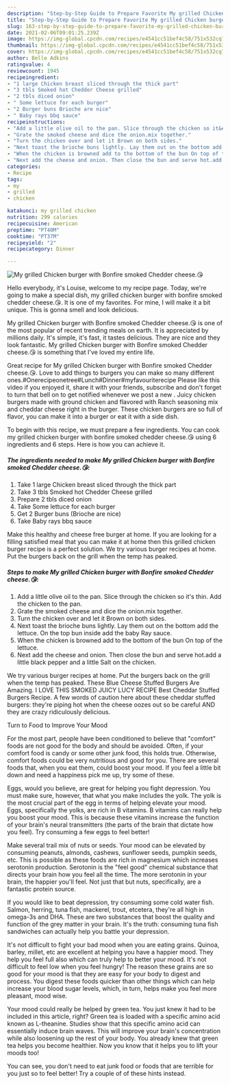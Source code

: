 ```yaml
---
description: "Step-by-Step Guide to Prepare Favorite My grilled Chicken burger with Bonfire smoked Chedder cheese.😘"
title: "Step-by-Step Guide to Prepare Favorite My grilled Chicken burger with Bonfire smoked Chedder cheese.😘"
slug: 163-step-by-step-guide-to-prepare-favorite-my-grilled-chicken-burger-with-bonfire-smoked-chedder-cheese
date: 2021-02-06T09:01:25.239Z
image: https://img-global.cpcdn.com/recipes/e4541cc51bef4c58/751x532cq70/my-grilled-chicken-burger-with-bonfire-smoked-chedder-cheese😘-recipe-main-photo.jpg
thumbnail: https://img-global.cpcdn.com/recipes/e4541cc51bef4c58/751x532cq70/my-grilled-chicken-burger-with-bonfire-smoked-chedder-cheese😘-recipe-main-photo.jpg
cover: https://img-global.cpcdn.com/recipes/e4541cc51bef4c58/751x532cq70/my-grilled-chicken-burger-with-bonfire-smoked-chedder-cheese😘-recipe-main-photo.jpg
author: Belle Adkins
ratingvalue: 4
reviewcount: 1945
recipeingredient:
- "1 large Chicken breast sliced through the thick part"
- "3 tbls Smoked hot Chedder Cheese grilled"
- "2 tbls diced onion"
- " Some lettuce for each burger"
- "2 Burger buns Brioche are nice"
- " Baby rays bbq sauce"
recipeinstructions:
- "Add a little olive oil to the pan. Slice through the chicken so it&#39;s thin. Add the chicken to the pan."
- "Grate the smoked cheese and dice the onion.mix together."
- "Turn the chicken over and let it Brown on both sides."
- "Next toast the brioche buns lightly. Lay them out on the bottom add the lettuce. On the top bun inside add the baby Ray sauce."
- "When the chicken is browned add to the bottom of the bun On top of the lettuce."
- "Next add the cheese and onion. Then close the bun and serve hot.add a little black pepper and a little Salt on the chicken."
categories:
- Recipe
tags:
- my
- grilled
- chicken

katakunci: my grilled chicken 
nutrition: 299 calories
recipecuisine: American
preptime: "PT40M"
cooktime: "PT37M"
recipeyield: "2"
recipecategory: Dinner

---
```



![My grilled Chicken burger with Bonfire smoked Chedder cheese.😘](https://img-global.cpcdn.com/recipes/e4541cc51bef4c58/751x532cq70/my-grilled-chicken-burger-with-bonfire-smoked-chedder-cheese😘-recipe-main-photo.jpg)

Hello everybody, it's Louise, welcome to my recipe page. Today, we're going to make a special dish, my grilled chicken burger with bonfire smoked chedder cheese.😘. It is one of my favorites. For mine, I will make it a bit unique. This is gonna smell and look delicious.

My grilled Chicken burger with Bonfire smoked Chedder cheese.😘 is one of the most popular of recent trending meals on earth. It is appreciated by millions daily. It's simple, it's fast, it tastes delicious. They are nice and they look fantastic. My grilled Chicken burger with Bonfire smoked Chedder cheese.😘 is something that I've loved my entire life.

Great recipe for My grilled Chicken burger with Bonfire smoked Chedder cheese.😘. Love to add things to burgers you can make so many different ones.#Onerecipeonetree#Lunch#Dinner#myfavouriterecipe Please like this video if you enjoyed it, share it with your friends, subscribe and don&#39;t forget to turn that bell on to get notified whenever we post a new . Juicy chicken burgers made with ground chicken and flavored with Ranch seasoning mix and cheddar cheese right in the burger. These chicken burgers are so full of flavor, you can make it into a burger or eat it with a side dish.


To begin with this recipe, we must prepare a few ingredients. You can cook my grilled chicken burger with bonfire smoked chedder cheese.😘 using 6 ingredients and 6 steps. Here is how you can achieve it.

<!--inarticleads1-->

##### The ingredients needed to make My grilled Chicken burger with Bonfire smoked Chedder cheese.😘:

1. Take 1 large Chicken breast sliced through the thick part
1. Take 3 tbls Smoked hot Chedder Cheese grilled
1. Prepare 2 tbls diced onion
1. Take  Some lettuce for each burger
1. Get 2 Burger buns (Brioche are nice)
1. Take  Baby rays bbq sauce


Make this healthy and cheese free burger at home. If you are looking for a filling satisfied meal that you can make it at home then this grilled chicken burger recipe is a perfect solution. We try various burger recipes at home. Put the burgers back on the grill when the temp has peaked. 

<!--inarticleads2-->

##### Steps to make My grilled Chicken burger with Bonfire smoked Chedder cheese.😘:

1. Add a little olive oil to the pan. Slice through the chicken so it&#39;s thin. Add the chicken to the pan.
1. Grate the smoked cheese and dice the onion.mix together.
1. Turn the chicken over and let it Brown on both sides.
1. Next toast the brioche buns lightly. Lay them out on the bottom add the lettuce. On the top bun inside add the baby Ray sauce.
1. When the chicken is browned add to the bottom of the bun On top of the lettuce.
1. Next add the cheese and onion. Then close the bun and serve hot.add a little black pepper and a little Salt on the chicken.


We try various burger recipes at home. Put the burgers back on the grill when the temp has peaked. These Blue Cheese Stuffed Burgers Are Amazing. I LOVE THIS SMOKED JUICY LUCY RECIPE Best Cheddar Stuffed Burgers Recipe. A few words of caution here about these cheddar stuffed burgers: they&#39;re piping hot when the cheese oozes out so be careful AND they are crazy ridiculously delicious. 

Turn to Food to Improve Your Mood


For the most part, people have been conditioned to believe that "comfort" foods are not good for the body and should be avoided. Often, if your comfort food is candy or some other junk food, this holds true. Otherwise, comfort foods could be very nutritious and good for you. There are several foods that, when you eat them, could boost your mood. If you feel a little bit down and need a happiness pick me up, try some of these.

Eggs, would you believe, are great for helping you fight depression. You must make sure, however, that what you make includes the yolk. The yolk is the most crucial part of the egg in terms of helping elevate your mood. Eggs, specifically the yolks, are rich in B vitamins. B vitamins can really help you boost your mood. This is because these vitamins increase the function of your brain's neural transmitters (the parts of the brain that dictate how you feel). Try consuming a few eggs to feel better!

Make several trail mix of nuts or seeds. Your mood can be elevated by consuming peanuts, almonds, cashews, sunflower seeds, pumpkin seeds, etc. This is possible as these foods are rich in magnesium which increases serotonin production. Serotonin is the "feel good" chemical substance that directs your brain how you feel all the time. The more serotonin in your brain, the happier you'll feel. Not just that but nuts, specifically, are a fantastic protein source.

If you would like to beat depression, try consuming some cold water fish. Salmon, herring, tuna fish, mackerel, trout, etcetera, they're all high in omega-3s and DHA. These are two substances that boost the quality and function of the grey matter in your brain. It's the truth: consuming tuna fish sandwiches can actually help you battle your depression. 

It's not difficult to fight your bad mood when you are eating grains. Quinoa, barley, millet, etc are excellent at helping you have a happier mood. They help you feel full also which can truly help to better your mood. It's not difficult to feel low when you feel hungry! The reason these grains are so good for your mood is that they are easy for your body to digest and process. You digest these foods quicker than other things which can help increase your blood sugar levels, which, in turn, helps make you feel more pleasant, mood wise.

Your mood could really be helped by green tea. You just knew it had to be included in this article, right? Green tea is loaded with a specific amino acid known as L-theanine. Studies show that this specific amino acid can essentially induce brain waves. This will improve your brain's concentration while also loosening up the rest of your body. You already knew that green tea helps you become healthier. Now you know that it helps you to lift your moods too!

You can see, you don't need to eat junk food or foods that are terrible for you just so to feel better! Try  a  couple of  of  these  hints  instead.

